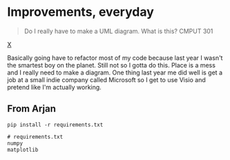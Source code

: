 # Improvements, everyday

> Do I really have to make a UML diagram. What is this? CMPUT 301

[X](../README.md)

Basically going have to refactor most of my code because last year I wasn't the smartest boy on the planet. Still not so I gotta do this. Place is a mess and I really need to make a diagram. One thing last year me did well is get a job at a small indie company called Microsoft so I get to use Visio and pretend like I'm actually working.

## From Arjan

`pip install -r requirements.txt`

```txt
# requirements.txt
numpy
matplotlib
```